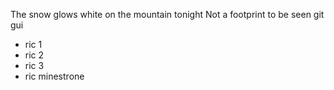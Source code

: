 The snow glows white on the mountain tonight
Not a footprint to be seen
git gui

* ric 1
* ric 2
* ric 3 
* ric minestrone
